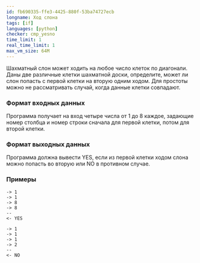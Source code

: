 ```yaml
---
id: fb690335-ffe3-4425-880f-53ba74727ecb
longname: Ход слона
tags: [if]
languages: [python]
checker: cmp_yesno
time_limit: 1
real_time_limit: 1
max_vm_size: 64M
---
```


Шахматный слон может ходить на любое число клеток по диагонали. Даны две различные клетки шахматной доски, определите, может ли слон попасть с первой клетки на вторую одним ходом.
Для простоты можно не рассматривать случай, когда данные клетки совпадают. 

### Формат входных данных

Программа получает на вход четыре числа от 1 до 8 каждое, задающие номер столбца и номер строки сначала для первой клетки, потом для второй клетки.

### Формат выходных данных

Программа должна вывести YES, если из первой клетки ходом слона можно попасть во вторую или NO в противном случае.

### Примеры

```
-> 1
-> 1
-> 8
-> 8
--
<- YES
```

```
-> 1
-> 1
-> 1
-> 2
--
<- NO
```
